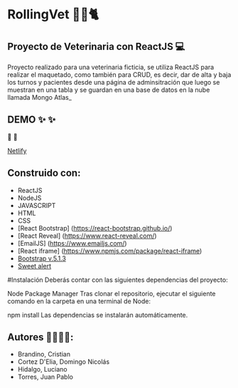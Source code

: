 # RollingVet 🐶🐱🐈

## Proyecto de Veterinaria con ReactJS 💻

Proyecto realizado para una veterinaria ficticia,
se utiliza ReactJS para realizar el maquetado, como también para CRUD, 
es decir, dar de alta y baja los turnos y pacientes desde una página de adminsitración que luego se muestran en una tabla 
y se guardan en una base de datos en la nube llamada Mongo Atlas_

## DEMO ✨ ✨

🔗 🔗

[Netlify](https://rollingvetc18.netlify.app)

## Construido con:

- ReactJS
- NodeJS
- JAVASCRIPT
- HTML
- CSS
- [React Bootstrap] (https://react-bootstrap.github.io/)
- [React Reveal] (https://www.react-reveal.com/)
- [EmailJS] (https://www.emailjs.com/)
- [React iframe] (https://www.npmjs.com/package/react-iframe)
- [Bootstrap v.5.1.3](https://getbootstrap.com/)
- [Sweet alert](https://sweetalert2.github.io/#download)

#Instalación
Deberás contar con las siguientes dependencias del proyecto:

Node Package Manager
Tras clonar el repositorio, ejecutar el siguiente comando en la carpeta en una terminal de Node:

npm install
Las dependencias se instalarán automáticamente.




## Autores 👩‍💻👩‍💻:

- Brandino, Cristian
- Cortez D'Elia, Domingo Nicolás
- Hidalgo, Luciano
- Torres, Juan Pablo